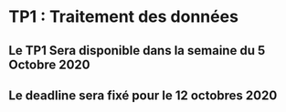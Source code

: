 # TP1 : Traitement des données 


## Le TP1 Sera disponible dans la semaine du 5 Octobre 2020
## Le deadline sera fixé pour le 12 octobres 2020


